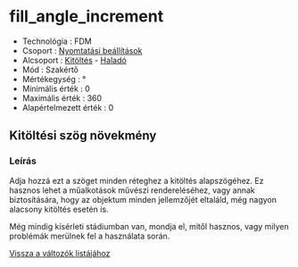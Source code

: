 # fill\_angle\_increment

* Technológia : FDM
* Csoport : [Nyomtatási beállítások](../../konfig/print_settings.md)
* Alcsoport : [Kitöltés](../../beallitasok/print_settings.md#remplissage) - [Haladó](fill_angle_increment.md)
* Mód : Szakértő
* Mértékegység : °
* Minimális érték :  0
* Maximális érték :  360
* Alapértelmezett érték : 0

## Kitöltési szög növekmény

### Leírás

Adja hozzá ezt a szöget minden réteghez a kitöltés alapszögéhez. Ez hasznos lehet a műalkotások művészi rendereléséhez, vagy annak biztosítására, hogy az objektum minden jellemzőjét eltaláld, még nagyon alacsony kitöltés esetén is.

Még mindig kísérleti stádiumban van, mondja el, mitől hasznos, vagy milyen problémák merülnek fel a használata során.

[Vissza a változók listájához](/)

